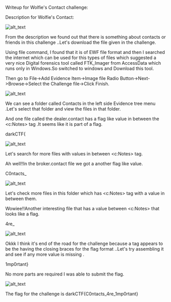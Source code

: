 Writeup for Wolfie's Contact challenge:

Description for Wolfie's Contact:

![alt_text](https://github.com/vital-information-resource-under-siege/DarkCTF-Writeups/blob/master/Wolfie's%20Contact/Images/forensic_writeup1.JPG)

From the description we found out that there is something about contacts or friends in this challenge ..Let's download the file given in the challenge.

Using file command, I found that it is of EWF file format and then I searched the internet which can be used for this types of files which suggested a very nice Digital forensics tool called FTK_Imager from AccessData which runs only in Windows.So switched to windows and Download this tool.

Then go to File->Add Evidence Item->Image file Radio Button->Next->Browse->Select the Challenge file->Click Finish.

![alt_text](https://github.com/vital-information-resource-under-siege/DarkCTF-Writeups/blob/master/Wolfie's%20Contact/Images/forensics_writeup2.JPG)

We can see a folder called Contacts in the left side Evidence tree menu .Let's select that folder and view the files in that folder.

And one file called the dealer.contact has a flag like value in between the <c:Notes> tag .It seems like it is part of a flag.

darkCTF{

![alt_text](https://github.com/vital-information-resource-under-siege/DarkCTF-Writeups/blob/master/Wolfie's%20Contact/Images/forensics_writeup3.JPG)

Let's search for more files with values in between <c:Notes> tag.

Ah well!!In the broker.contact file we got a another flag like value.

C0ntacts_

![alt_text](https://github.com/vital-information-resource-under-siege/DarkCTF-Writeups/blob/master/Wolfie's%20Contact/Images/forensics_writeup4.JPG)

Let's check more files in this folder which has <c:Notes> tag with a value in between them.

Wowiee!!Another interesting file that has a value between <c:Notes> that looks like a flag.

4re_

![alt_text](https://github.com/vital-information-resource-under-siege/DarkCTF-Writeups/blob/master/Wolfie's%20Contact/Images/forensics_writeup5.JPG)

Okkk I think it's end of the road for the challenge because a tag appears to be the having the closing braces for the flag format ..Let's try assembling it and see if any more value is missing .

1mp0rtant}

No more parts are required I was able to submit the flag.

![alt_text](https://github.com/vital-information-resource-under-siege/DarkCTF-Writeups/blob/master/Wolfie's%20Contact/Images/forensics_writeup6.JPG)

The flag for the challenge is  darkCTF{C0ntacts_4re_1mp0rtant}
